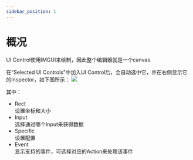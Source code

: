 ```yaml
---
sidebar_position: 1
---
```


# 概况

UI Control使用IMGUI来绘制，因此整个编辑器就是一个canvas

在“Selected UI Controls”中加入UI Control后，会自动选中它，并在右侧显示它的Inspector，如下图所示：
![](/img/搭建编辑器/UIControlInspector.jpg)

其中：    

- Rect    
设置坐标和大小
- Input    
选择通过哪个Input来获得数据
- Specific    
设置配置
- Event    
显示支持的事件，可选择对应的Action来处理该事件

